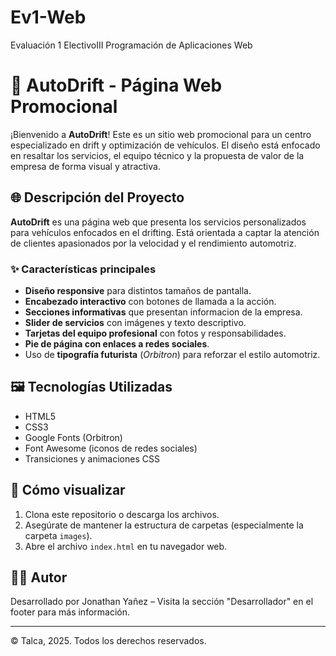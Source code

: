 # Ev1-Web
Evaluación 1 ElectivoIII Programación de Aplicaciones Web

# 🚗 AutoDrift - Página Web Promocional

¡Bienvenido a **AutoDrift**! Este es un sitio web promocional para un centro especializado en drift y optimización de vehículos. El diseño está enfocado en resaltar los servicios, el equipo técnico y la propuesta de valor de la empresa de forma visual y atractiva.

## 🌐 Descripción del Proyecto

**AutoDrift** es una página web que presenta los servicios personalizados para vehículos enfocados en el drifting. Está orientada a captar la atención de clientes apasionados por la velocidad y el rendimiento automotriz.

### ✨ Características principales

- **Diseño responsive** para distintos tamaños de pantalla.
- **Encabezado interactivo** con botones de llamada a la acción.
- **Secciones informativas** que presentan informacion de la empresa.
- **Slider de servicios** con imágenes y texto descriptivo.
- **Tarjetas del equipo profesional** con fotos y responsabilidades.
- **Pie de página con enlaces a redes sociales**.
- Uso de **tipografía futurista** (*Orbitron*) para reforzar el estilo automotriz.

## 🖼️ Tecnologías Utilizadas

- HTML5
- CSS3
- Google Fonts (Orbitron)
- Font Awesome (iconos de redes sociales)
- Transiciones y animaciones CSS

## 📌 Cómo visualizar

1. Clona este repositorio o descarga los archivos.
2. Asegúrate de mantener la estructura de carpetas (especialmente la carpeta `images`).
3. Abre el archivo `index.html` en tu navegador web.

## 👨‍💻 Autor

Desarrollado por Jonathan Yañez – Visita la sección "Desarrollador" en el footer para más información.

---

© Talca, 2025. Todos los derechos reservados.
